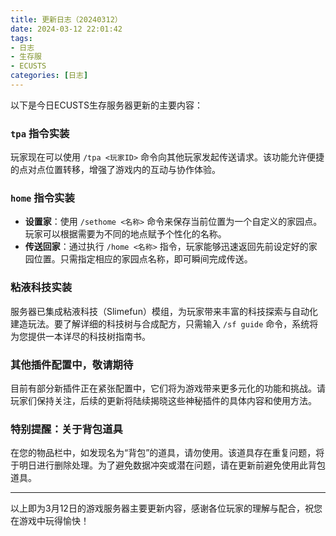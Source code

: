 ```yaml
---
title: 更新日志（20240312）
date: 2024-03-12 22:01:42
tags: 
- 日志
- 生存服
- ECUSTS
categories: [日志]
---
```


以下是今日ECUSTS生存服务器更新的主要内容：

### `tpa` 指令实装

玩家现在可以使用 `/tpa <玩家ID>` 命令向其他玩家发起传送请求。该功能允许便捷的点对点位置转移，增强了游戏内的互动与协作体验。

### `home` 指令实装

- **设置家**：使用 `/sethome <名称>` 命令来保存当前位置为一个自定义的家园点。玩家可以根据需要为不同的地点赋予个性化的名称。
- **传送回家**：通过执行 `/home <名称>` 指令，玩家能够迅速返回先前设定好的家园位置。只需指定相应的家园点名称，即可瞬间完成传送。

### 粘液科技实装

服务器已集成粘液科技（Slimefun）模组，为玩家带来丰富的科技探索与自动化建造玩法。要了解详细的科技树与合成配方，只需输入 `/sf guide` 命令，系统将为您提供一本详尽的科技树指南书。

### 其他插件配置中，敬请期待

目前有部分新插件正在紧张配置中，它们将为游戏带来更多元化的功能和挑战。请玩家们保持关注，后续的更新将陆续揭晓这些神秘插件的具体内容和使用方法。

### 特别提醒：关于背包道具

在您的物品栏中，如发现名为“背包”的道具，请勿使用。该道具存在重复问题，将于明日进行删除处理。为了避免数据冲突或潜在问题，请在更新前避免使用此背包道具。

---

以上即为3月12日的游戏服务器主要更新内容，感谢各位玩家的理解与配合，祝您在游戏中玩得愉快！